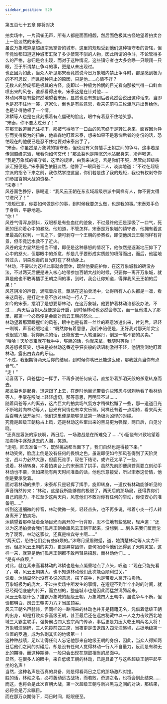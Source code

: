 ```yaml
---
sidebar_position: 529
---
```

 第五百七十五章 即将对决


拍卖场中，一片鸦雀无声，所有人都是面面相觑，然后面色极其古怪地望着拍卖台上一脸淡然的宋泰。  
虽说万象城算是超级宗派掌管的城市，这里的规矩受到他们这种镇守者的管辖，但毕竟谁都知道这种城市汇聚了多少桀骜不驯的人物，因此所谓的争斗，不论管得多么的严格，总归是会出现，而对于这种情况，这些镇守者也大多会睁一只眼闭一只眼，至于所谓禁止争斗的事，更是从未出现过。  
也正因为如此，当众人听见那宋泰竟然说今日万象城内禁止争斗时，都是感到极为的不可思议，而且那种禁止的原因，只是他……心情不好？  
无数人的脸庞都是极其的古怪，旋即以一种极为怜悯的目光看向那被气得一口鲜血喷出来的风苍，谁都看得出来，宋泰这是在针对他……  
林动同样是有些愕然地望着宋泰，显然也没有想到后者竟然会说出这种话来，当即也是忍不住地一笑，这家伙，倒也是有些意思，看来先前将三枚渡厄丹出售给他，也是让得他领了一个情。  
沐鳞等人也是在此刻摸着有点僵硬的脸庞，眼中有着忍不住地笑意。  
“宋泰，你不要太过分了！”  
在那无数道目光注视下，那被气得喷了一口血的风苍终于是转过身来，面容因为狰狞而变得极为的扭曲，他森森地盯着宋泰，想来如果不是忌惮后者的身份的话，恐怕现在的他便已是忍不住地要对宋泰出手了。  
“宋泰，你虽然是万象城的镇守者，但也没有义务插手王朝之间的争斗，这事若是传回超级宗派，我看你如何交代！”那孟裂也是阴沉沉地站起身来，冷声喝道。  
“我是万象城的镇守者，这里的规矩，由我来决定，若是你们不服，尽管向超级宗派汇报便是。”宋泰面色依旧淡然，他瞥了一眼风苍二人，淡淡地道：“不过在超级宗派的指令下来之前，我依然掌控这里，你们若是违了我的规矩，我也有权剥夺你们参加百朝大战的资格。”  
“宋泰！”  
风苍面色狰狞，暴喝道：“我风云王朝在东玄域超级宗派中同样有人，你不要太得寸进尺了！”  
“规矩已定，你要如何做是你的事，到时候我要怎么做，也是我的事。”宋泰双手负于身后，平静地道。  
“你！”  
风苍气得浑身颤抖，双眼都是有些血红的迹象，不过最终他还是深吸了一口气，死死的压抑着心中的暴怒，他知道，不管怎样，宋泰是万象城的镇守者，他拥有着这里最高的权利，一言之下，便可剥夺一个王朝的参赛权，即便他风云王朝同样有背景，但毕竟远水救不了近火。  
风苍的定力显然是相当不错，即便是这种暴怒的情况下，他依然是逐渐地压抑下了心中的怒火，但那眼中的杀意，却是几乎要形成实质般的喷薄而出，而后，他猛地转过头，阴森怨毒的目光盯在了林动身上。  
“林动，不要以为这样此事就会罢休，既然他要庇护你，在这万象城我的确没办法，不过两天后便是进入核心地带参加百朝大战的时候，只要你一离开万象城，就算是他也不敢再插手王朝之间的事，到时，我会让你知道，得罪我风云王朝的后果！”  
风苍阴冷的声音，满噙着杀意，飘荡在这拍卖场中，让得所有人心头都是一凛，看来这风苍，是打定主意不放过林动一行人了……  
如今的宋泰，摆明了是想要帮林动，在这万象城，他要护着林动谁都没办法，不过……两天后百朝大战便是会开启，到时候林动也必然会参加，而一旦他进入了那里，那第一个必然便是会面对风云王朝的怒火……  
林动望着那双眼猩红的风苍，眼中也是有着一丝丝的寒意渗透出来，片刻后，轻轻一咧嘴，声音轻缓地道：“既然你有着意思，我们奉陪便是，正好我对那天阶灵宝也很感兴趣，将你解决的话，还能省去一大笔涅槃丹，倒是一笔不错的买卖。”  
“哈哈！天阶灵宝就在我手中，够胆的话，你就来拿，我随时等你！”  
风苍怒极反笑，想来是被林动这番近乎狂妄般的话语刺激得不轻，他阴测测地盯着林动，露出白森森的牙齿。  
“不过，我很期待两天后你的结局，到时候你嘴巴还能这么硬，那我就真当你有点骨气。”  
“走！”  
话音落下，风苍猛地一挥手，不再多说任何废话，直接带着那滔天般的杀意转身而去。  
那孟裂也是起身，迅速跟了上去，在走时他目光带着许些残忍与讽刺地看了看林动等人，手掌在喉咙上轻轻虚切，那等意思，再明显不过……  
随着风苍等人的离去，这片巨大的拍卖场气氛方才稍微松懈了一些，那一道道目光不断地射向林动等人，目光有同情也有幸灾乐祸，同样还有着一点期待，看来两天后百朝大战开始时，他们这里便是能够见证第一场极为凶悍的对碰。  
究竟是超级王朝稳占上风，还是林动这些窜出来的黑马更为强悍，两日后，自见分晓。  
“还真是嚣张的家伙啊，两日后，一场激战是在所难免了……”小貂饶有兴致地望着拍卖场中逐渐退去的人潮，笑道。  
“走吧，回去准备一下，既然挑战都当面下了，我们自然也是得接下来。”  
林动笑笑，脸庞上倒是没有任何的畏惧之色，虽说即便如今那风苍得到了天阶灵宝，战斗力必然大涨，但鹿死谁手，现在下结论，或许还太早了一些。  
说着，林动转身，冲着拍卖台上的宋泰拱了拱手，虽然先前即便风苍真要立刻动手林动也不粟，但如果能有两天时间准备的话，他也乐意接受，所以宋泰这份情，他倒是要承受着。  
面对着林动的拱手，宋泰却只是轻挥了挥手，旋即转身，一道仅有林动能够听见的声音悄然传来：“林动，这是我所能够做的极限了，两天后的那场局，还得靠你们自己的能力，不过至少这两天内，风苍他们不敢对你有任何的举动，你便安心的准备吧……”  
听到这道细微的传音，林动微微一笑，轻轻点头，也不再多说，带着小炎一行人转身离开了拍卖场。  
沐鳞望着那牵扯着全场目光而离开的一行背影，忍不住地有些感叹，轻声道：“还以为这场拍卖会我们孤月王朝会跟风云王朝干起来，没想到……到头来我们反而沦为了观客，林动这家伙，还真是喧宾夺主啊……”  
“两天后，恐怕他们会有些麻烦的。”沐寒月黛眉微蹙，道，她清楚林动等人实力不弱，但那风云王朝的实力，更是异常凶悍，更何况如今他们还得到了天阶灵宝，这样一来，就算是他们孤月王朝都不敢再轻易招惹，而林动他们……  
“是有些麻烦。”  
对此，就连素来高看林动的沐鳞也是有点凝重地点了点头，叹道：“现在只能先看了，唉，风云王朝势大，也不知道林动他们此次能否顺利过关。”  
说着，沐鳞显然也没有多说的意思，摆了摆手，也是带着人离开拍卖场。  
万象城极为的庞大，不过拍卖场中所发生的事情，在短短不到半个小时的时间，就已经彻彻底底的传开，而立刻的，整座城市也是因此而猛然沸腾起来。  
风云王朝是什么？雄霸万象城的超级王朝，万象城四大王朝中，虽说争斗不断，但谁都明白，风云王朝实力方才当属顶尖。  
风云王朝名声赫赫，但同样的一路闯来的林动也并非是籍籍无名，凭借着低级王朝的出身，却是打败众多高级王朝，甚至最后还在远古秘藏中以一人之力击败西北地域三大霸主联手，强势霸占四大玄宗两门传承，事后更是力压大乾王朝两名大将！  
万象城涅槃碑，三人包揽前四三席，当夜更是击退踏入四元涅槃境，占据地级第一位置的罗通，成为名副其实的地级第一！  
这种种战绩，足以让得任何人忘记他那来自地级王朝的身份，因此，当众人得知两日后他们之间的对碰后，却是没有任何人觉得林动一行人不自量力，反而是有种无比的期待，而这种期待，一般只会出现在旗鼓相当的局面中。  
显然，在很多人的眼中，来自低级王朝的林动，已是具备了与这些超级王朝平起平坐的名声！  
当然，这种名声是否真的具备，则是得看两日之后的那场激烈对撞。  
胜的话，林动之名，必将轰动远古战场，而若败，奇迹之名，也将会到此结束……  
而这，也将会是此次百朝大战，第一次超级王朝与新兴黑马之间的对决，那结果，必将会是万众瞩目。  
而在那万众期待下，两日时间，眨眼便至。  
  
  
